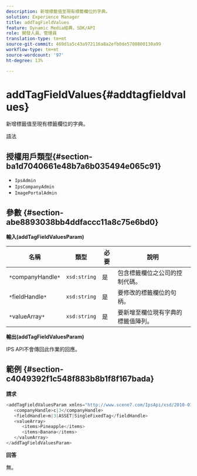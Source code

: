 ```yaml
---
description: 新增標籤值至現有標籤欄位的字典。
solution: Experience Manager
title: addTagFieldValues
feature: Dynamic Media經典，SDK/API
role: 開發人員、管理員
translation-type: tm+mt
source-git-commit: 469d1a5c43a972116a8a2efb0de5708800130a99
workflow-type: tm+mt
source-wordcount: '97'
ht-degree: 13%

---
```



# addTagFieldValues{#addtagfieldvalues}

新增標籤值至現有標籤欄位的字典。

語法

## 授權用戶類型{#section-ba1d7040661e48b7a6b035494e065c91}

* `IpsAdmin`
* `IpsCompanyAdmin`
* `ImagePortalAdmin`

## 參數 {#section-abe8893038bb4ddfaccc11a8c75e6bd0}

**輸入(addTagFieldValuesParam)**

| 名稱 | 類型 | 必要 | 說明 |
|---|---|---|---|
| `*`companyHandle`*` | `xsd:string` | 是 | 包含標籤欄位之公司的控制代碼。 |
| `*`fieldHandle`*` | `xsd:string` | 是 | 要修改的標籤欄位的句柄。 |
| `*`valueArray`*` | `xsd:string` | 是 | 要新增至欄位現有字典的標籤值陣列。 |

**輸出(addTagFieldValuesParam)**

IPS API不會傳回此作業的回應。

## 範例 {#section-c4049392f1c548f883b8b1f8f167bada}

**請求**

```java
<addTagFieldValuesParam xmlns="http://www.scene7.com/IpsApi/xsd/2010-01-31">
   <companyHandle>c|3</companyHandle>
   <fieldHandle>m|3|ASSET|SingleFixedTag</fieldHandle>
   <valueArray>
      <items>Pineapple</items>
      <items>Banana</items>
   </valueArray>
</addTagFieldValuesParam>
```

**回答**

無。

